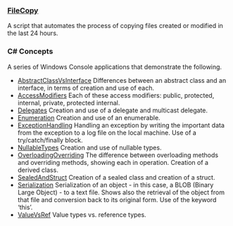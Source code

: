 ### [FileCopy](https://github.com/scholachoi/csharpDrills/blob/master/FileCopy.cs)
A script that automates the process of copying files created or modified in the last 24 hours.

### C# Concepts
A series of Windows Console applications that demonstrate the following.

- [AbstractClassVsInterface](../master/AbstractClassVsInterface.cs) Differences between an abstract class and an interface, in terms of creation and use of each.
- [AccessModifiers](../master/AccessModifiers.cs) Each of these access modifiers: public, protected, internal, private, protected internal.
- [Delegates](../master/Delegates.cs) Creation and use of a delegate and multicast delegate.
- [Enumeration](../master/Enumeration.cs) Creation and use of an enumerable.
- [ExceptionHandling](../master/ExceptionHandling.cs) Handling an exception by writing the important data from the exception to a log file on the local machine. Use of a try/catch/finally block. 
- [NullableTypes](../master/NullableTypes.cs) Creation and use of nullable types.
- [OverloadingOverriding](../master/OverloadingOverriding.cs) The difference between overloading methods and overriding methods, showing each in operation. Creation of a derived class.
- [SealedAndStruct](../master/SealedAndStruct.cs) Creation of a sealed class and creation of a struct.
- [Serialization](../master/Serialization.cs) Serialization of an object - in this case, a BLOB (Binary Large Object) - to a text file. Shows also the retrieval of the object from that file and conversion back to its original form. Use of the keyword ‘this’.
- [ValueVsRef](../master/ValueVsRef.cs) Value types vs. reference types.
